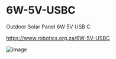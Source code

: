 # 6W-5V-USBC
Outdoor Solar Panel 6W 5V USB C

https://www.robotics.org.za/6W-5V-USBC

![image](https://github.com/microrobotics/6W-5V-USBC/assets/4562957/f1125ff5-93c6-455c-807f-f34c13abbccc)



